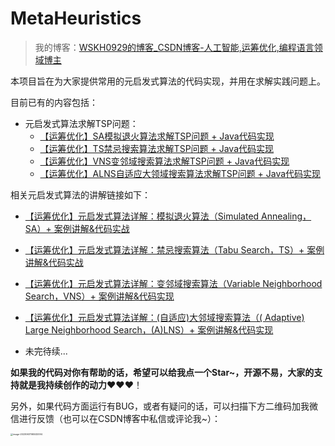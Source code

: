 # MetaHeuristics

> 我的博客：[WSKH0929的博客_CSDN博客-人工智能,运筹优化,编程语言领域博主](https://blog.csdn.net/weixin_51545953?spm=1010.2135.3001.5343)

本项目旨在为大家提供常用的元启发式算法的代码实现，并用在求解实践问题上。

目前已有的内容包括：

- 元启发式算法求解TSP问题：
  - [【运筹优化】SA模拟退火算法求解TSP问题 + Java代码实现](https://blog.csdn.net/weixin_51545953/article/details/125140551?spm=1001.2014.3001.5501)
  - [【运筹优化】TS禁忌搜索算法求解TSP问题 + Java代码实现](https://blog.csdn.net/weixin_51545953/article/details/119133540?spm=1001.2014.3001.5501)
  - [【运筹优化】VNS变邻域搜索算法求解TSP问题 + Java代码实现](https://blog.csdn.net/weixin_51545953/article/details/125144883?spm=1001.2014.3001.5501)
  - [【运筹优化】ALNS自适应大领域搜索算法求解TSP问题 + Java代码实现](https://blog.csdn.net/weixin_51545953/article/details/131189088?spm=1001.2014.3001.5501)

相关元启发式算法的讲解链接如下：

- [【运筹优化】元启发式算法详解：模拟退火算法（Simulated Annealing，SA）+ 案例讲解&代码实战](https://blog.csdn.net/weixin_51545953/article/details/130659729?spm=1001.2014.3001.5501)

- [【运筹优化】元启发式算法详解：禁忌搜索算法（Tabu Search，TS）+ 案例讲解&代码实战](https://blog.csdn.net/weixin_51545953/article/details/130667889?spm=1001.2014.3001.5501)

- [【运筹优化】元启发式算法详解：变邻域搜索算法（Variable Neighborhood Search，VNS）+ 案例讲解&代码实现](https://blog.csdn.net/weixin_51545953/article/details/130982728?spm=1001.2014.3001.5501)

- [【运筹优化】元启发式算法详解：(自适应)大邻域搜索算法（( Adaptive) Large Neighborhood Search，(A)LNS）+ 案例讲解&代码实现](https://blog.csdn.net/weixin_51545953/article/details/131176286?spm=1001.2014.3001.5501)

- 未完待续...

**如果我的代码对你有帮助的话，希望可以给我点一个Star~，开源不易，大家的支持就是我持续创作的动力**❤️❤️❤️！

另外，如果代码方面运行有BUG，或者有疑问的话，可以扫描下方二维码加我微信进行反馈（也可以在CSDN博客中私信或评论我~）：

<img src="https://picgo-wskh.oss-cn-guangzhou.aliyuncs.com/image-20230601165532094.png" alt="image-20230601165532094" style="zoom:25%;" />
